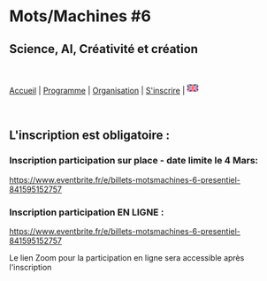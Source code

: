 # Mots/Machines #6 
## Science, AI, Créativité et création
<br>

[Accueil](https://motsmachines.github.io/2024/fr) | [Programme](https://motsmachines.github.io/2024/fr/program) | [Organisation](https://motsmachines.github.io/2024/fr/orga) | [S'inscrire](https://motsmachines.github.io/2024/fr/registration) | [<img src="EN.png" width="20">](https://motsmachines.github.io/2024/en/registration)

<br>

## L'inscription est obligatoire :

### Inscription participation sur place - date limite le 4 Mars:

https://www.eventbrite.fr/e/billets-motsmachines-6-presentiel-841595152757

### Inscription participation EN LIGNE :

https://www.eventbrite.fr/e/billets-motsmachines-6-presentiel-841595152757

Le lien Zoom pour la participation en ligne sera accessible après l'inscription
